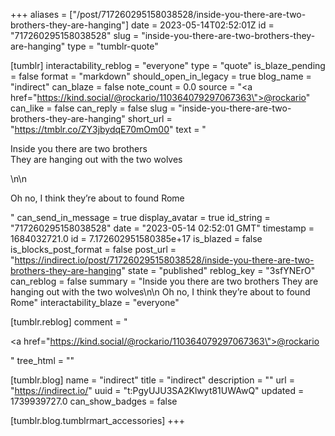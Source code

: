 +++
aliases = ["/post/717260295158038528/inside-you-there-are-two-brothers-they-are-hanging"]
date = 2023-05-14T02:52:01Z
id = "717260295158038528"
slug = "inside-you-there-are-two-brothers-they-are-hanging"
type = "tumblr-quote"

[tumblr]
interactability_reblog = "everyone"
type = "quote"
is_blaze_pending = false
format = "markdown"
should_open_in_legacy = true
blog_name = "indirect"
can_blaze = false
note_count = 0.0
source = "<a href=\"https://kind.social/@rockario/110364079297067363\">@rockario</a>"
can_like = false
can_reply = false
slug = "inside-you-there-are-two-brothers-they-are-hanging"
short_url = "https://tmblr.co/ZY3jbydqE70mOm00"
text = "<p>Inside you there are two brothers<br/>They are hanging out with the two wolves</p>\n\n<p>Oh no, I think they&rsquo;re about to found Rome</p>"
can_send_in_message = true
display_avatar = true
id_string = "717260295158038528"
date = "2023-05-14 02:52:01 GMT"
timestamp = 1684032721.0
id = 7.172602951580385e+17
is_blazed = false
is_blocks_post_format = false
post_url = "https://indirect.io/post/717260295158038528/inside-you-there-are-two-brothers-they-are-hanging"
state = "published"
reblog_key = "3sfYNErO"
can_reblog = false
summary = "Inside you there are two brothers They are hanging out with the two wolves\n\n Oh no, I think they’re about to found Rome"
interactability_blaze = "everyone"

[tumblr.reblog]
comment = "<p><a href=\"https://kind.social/@rockario/110364079297067363\">@rockario</a></p>"
tree_html = ""

[tumblr.blog]
name = "indirect"
title = "indirect"
description = ""
url = "https://indirect.io/"
uuid = "t:PgyUJU3SA2Klwyt81UWAwQ"
updated = 1739939727.0
can_show_badges = false

[tumblr.blog.tumblrmart_accessories]
+++
